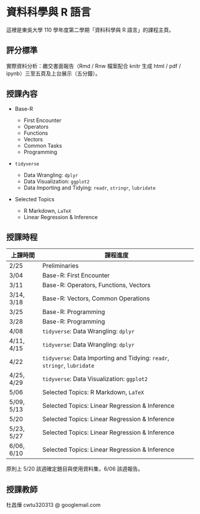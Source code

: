 
# 資料科學與 R 語言

這裡是東吳大學 110 學年度第二學期「資料科學與 R 語言」的課程主頁。

## 評分標準

實際資料分析：繳交書面報告（Rmd / Rnw 檔案配合 knitr 生成 html / pdf / ipynb）三至五頁及上台展示（五分鐘）。 

## 授課內容

* Base-R
  - First Encounter
  - Operators
  - Functions
  - Vectors
  - Common Tasks
  - Programming 
* `tidyverse` 
  - Data Wrangling: `dplyr`
  - Data Visualization: `ggplot2`
  - Data Importing and Tidying: `readr`, `stringr`, `lubridate`

* Selected Topics
  - R Markdown, `LaTeX` 
  - Linear Regression & Inference

<!--
  - Linear Regression
  - K-Means & Hierarchical Clustering
  - Principle Component Analysis 
  - Decision Trees
  - Support Vector Machine
  - Time Series Forecasting 
-->

<!--
  - Statistical Machine Learning
    * Linear Regression
    * Classification 
    * Resampling
    * Information Criteria
    * Regularization
    * Nonlinear Regression
    * Decision Trees
    * Support Vector Machine
    * Unsupervised Learning
  - Relational Database
  - Web Applications
  - Web Crawler in Action
-->

## 授課時程

| 上課時間           | 課程進度                                       | 
|--------------------|------------------------------------------------|
| 	2/25         | Preliminaries                                  | 
|       3/04         | Base-R: First Encounter                        |
|       3/11         | Base-R: Operators, Functions, Vectors          |
| 3/14, 3/18         | Base-R: Vectors, Common Operations             | 
|       3/25         | Base-R: Programming                            |
| 3/28               | Base-R: Programming                            |
|       4/08         | `tidyverse`: Data Wrangling: `dplyr`           |
| 4/11, 4/15         | `tidyverse`: Data Wrangling: `dplyr`           |
|       4/22         | `tidyverse`: Data Importing and Tidying: `readr`, `stringr`, `lubridate`|
| 4/25, 4/29         | `tidyverse`: Data Visualization: `ggplot2`     |
|       5/06         | Selected Topics: R Markdown, `LaTeX`           |
| 5/09, 5/13         | Selected Topics: Linear Regression & Inference |
|       5/20         | Selected Topics: Linear Regression & Inference |
| 5/23, 5/27         | Selected Topics: Linear Regression & Inference |
| 6/06, 6/10         | Selected Topics: Linear Regression & Inference | 

原則上 5/20 該週確定題目與使用資料集，6/06 該週報告。

## 授課教師

杜昌燁 cwtu320313 @ googlemail.com
